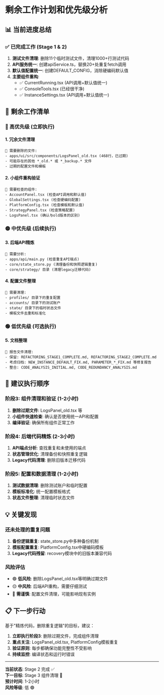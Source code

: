 # 剩余工作计划和优先级分析

## 📊 当前进度总结

### ✅ 已完成工作 (Stage 1 & 2)
1. **测试文件清理**: 删除11个临时测试文件，清理1000+行测试代码
2. **API服务统一**: 创建apiService.ts，替换20+处重复fetch调用
3. **默认值配置统一**: 创建DEFAULT_CONFIG，消除硬编码默认值
4. **主要组件重构**:
   - ✅ CurrentRunning.tsx (API调用+默认值统一)
   - ✅ ConsoleTools.tsx (已经很干净)  
   - ✅ InstanceSettings.tsx (API调用+默认值统一)

## 🔄 剩余工作清单

### 🎯 高优先级 (立即执行)

#### 1. 冗余文件清理
```
📂 需要删除的文件:
- apps/ui/src/components/LogsPanel_old.tsx (468行，已过期)
- 可能存在的其他 *_old.* 或 *_backup.* 文件
- 过期的配置文件和模板
```

#### 2. 小组件重构验证
```
📂 需要检查的组件:
- AccountPanel.tsx (检查API调用和默认值)
- GlobalSettings.tsx (检查硬编码配置)
- PlatformConfig.tsx (检查模板和默认值)
- StrategyPanel.tsx (检查策略配置)
- LogsPanel.tsx (确认与old版本的区别)
```

### 🟡 中优先级 (后续执行)

#### 3. 后端API精炼
```
📂 需要分析:
- apps/api/main.py (检查重复API端点)
- core/state_store.py (清理备份和快照逻辑重复)
- core/strategy/ 目录 (清理legacy迁移代码)
```

#### 4. 配置文件整理
```
📂 需要清理:
- profiles/ 目录下的重复配置
- accounts/ 目录下的测试账户
- state/ 目录下的临时状态文件
- 模板文件去重和标准化
```

### 🟢 低优先级 (可选执行)

#### 5. 文档整理
```
📂 报告文件清理:
- 保留: REFACTORING_STAGE1_COMPLETE.md, REFACTORING_STAGE2_COMPLETE.md
- 考虑归档: NEW_INSTANCE_DEFAULT_FIX.md, PARAMETER_*_FIX.md 等修复报告
- 整合: CODE_ANALYSIS_INITIAL.md, CODE_REDUNDANCY_ANALYSIS.md
```

## 🚀 建议执行顺序

### 阶段3: 组件清理和验证 (1-2小时)
1. **删除过期文件**: LogsPanel_old.tsx 等
2. **小组件快速检查**: 确认是否使用统一API和配置
3. **编译验证**: 确保所有组件正常工作

### 阶段4: 后端代码精炼 (2-3小时)  
1. **API端点分析**: 查找重复和未使用的端点
2. **状态管理优化**: 清理备份和快照重复逻辑
3. **Legacy代码清理**: 删除旧版本迁移代码

### 阶段5: 配置和数据清理 (1-2小时)
1. **测试数据清理**: 删除测试账户和临时配置
2. **模板标准化**: 统一配置模板格式
3. **状态文件整理**: 清理临时状态文件

## 💡 关键发现

### 还未处理的重复问题
1. **备份逻辑重复**: state_store.py中多种备份机制
2. **模板配置重复**: PlatformConfig.tsx中硬编码模板
3. **Legacy代码残留**: recovery模块中的旧版本兼容代码

### 风险评估
- 🟢 **低风险**: 删除LogsPanel_old.tsx等明确过期文件
- 🟡 **中风险**: 后端API重构，需要仔细测试
- 🔴 **需谨慎**: 配置文件清理，可能影响现有实例

## 📋 下一步行动

基于"精炼代码，删除重复逻辑"的目标，建议：

1. **立即执行阶段3**: 删除过期文件，完成组件清理
2. **重点关注**: LogsPanel_old.tsx, PlatformConfig模板重复
3. **验证原则**: 每步都确保功能完整性不受影响
4. **持续监控**: 编译状态和运行时错误

---

**当前状态**: Stage 2 完成 ✅  
**下一目标**: Stage 3 组件清理 🎯  
**预计时间**: 1-2小时  
**风险等级**: 低 🟢